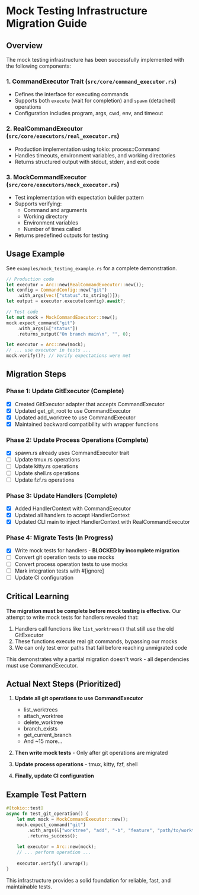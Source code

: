# Mock Testing Infrastructure Migration Guide

## Overview

The mock testing infrastructure has been successfully implemented with the following components:

### 1. CommandExecutor Trait (`src/core/command_executor.rs`)
- Defines the interface for executing commands
- Supports both `execute` (wait for completion) and `spawn` (detached) operations
- Configuration includes program, args, cwd, env, and timeout

### 2. RealCommandExecutor (`src/core/executors/real_executor.rs`)
- Production implementation using tokio::process::Command
- Handles timeouts, environment variables, and working directories
- Returns structured output with stdout, stderr, and exit code

### 3. MockCommandExecutor (`src/core/executors/mock_executor.rs`)
- Test implementation with expectation builder pattern
- Supports verifying:
  - Command and arguments
  - Working directory
  - Environment variables
  - Number of times called
- Returns predefined outputs for testing

## Usage Example

See `examples/mock_testing_example.rs` for a complete demonstration.

```rust
// Production code
let executor = Arc::new(RealCommandExecutor::new());
let config = CommandConfig::new("git")
    .with_args(vec!["status".to_string()]);
let output = executor.execute(config).await?;

// Test code
let mut mock = MockCommandExecutor::new();
mock.expect_command("git")
    .with_args(&["status"])
    .returns_output("On branch main\n", "", 0);

let executor = Arc::new(mock);
// ... use executor in tests ...
mock.verify()?; // Verify expectations were met
```

## Migration Steps

### Phase 1: Update GitExecutor (Complete)
- [x] Created GitExecutor adapter that accepts CommandExecutor
- [x] Updated get_git_root to use CommandExecutor
- [x] Updated add_worktree to use CommandExecutor
- [x] Maintained backward compatibility with wrapper functions

### Phase 2: Update Process Operations (Complete)
- [x] spawn.rs already uses CommandExecutor trait
- [ ] Update tmux.rs operations
- [ ] Update kitty.rs operations
- [ ] Update shell.rs operations
- [ ] Update fzf.rs operations

### Phase 3: Update Handlers (Complete)
- [x] Added HandlerContext with CommandExecutor
- [x] Updated all handlers to accept HandlerContext
- [x] Updated CLI main to inject HandlerContext with RealCommandExecutor

### Phase 4: Migrate Tests (In Progress)
- [x] Write mock tests for handlers - **BLOCKED by incomplete migration**
- [ ] Convert git operation tests to use mocks
- [ ] Convert process operation tests to use mocks
- [ ] Mark integration tests with #[ignore]
- [ ] Update CI configuration

## Critical Learning

**The migration must be complete before mock testing is effective.** Our attempt to write mock tests for handlers revealed that:

1. Handlers call functions like `list_worktrees()` that still use the old GitExecutor
2. These functions execute real git commands, bypassing our mocks
3. We can only test error paths that fail before reaching unmigrated code

This demonstrates why a partial migration doesn't work - all dependencies must use CommandExecutor.

## Actual Next Steps (Prioritized)

1. **Update all git operations to use CommandExecutor**
   - list_worktrees
   - attach_worktree  
   - delete_worktree
   - branch_exists
   - get_current_branch
   - And ~15 more...

2. **Then write mock tests** - Only after git operations are migrated

3. **Update process operations** - tmux, kitty, fzf, shell

4. **Finally, update CI configuration**

## Example Test Pattern

```rust
#[tokio::test]
async fn test_git_operation() {
    let mut mock = MockCommandExecutor::new();
    mock.expect_command("git")
        .with_args(&["worktree", "add", "-b", "feature", "path/to/worktree"])
        .returns_success();
    
    let executor = Arc::new(mock);
    // ... perform operation ...
    
    executor.verify().unwrap();
}
```

This infrastructure provides a solid foundation for reliable, fast, and maintainable tests.